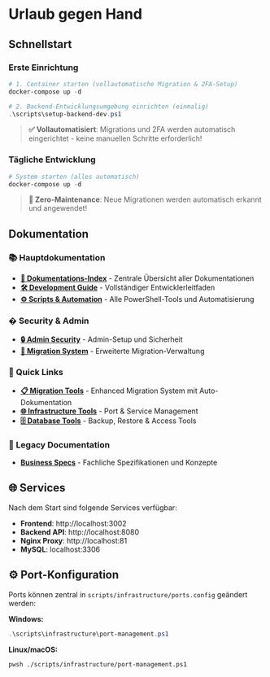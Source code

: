 # Urlaub gegen Hand

## Schnellstart

### Erste Einrichtung
```powershell
# 1. Container starten (vollautomatische Migration & 2FA-Setup)
docker-compose up -d

# 2. Backend-Entwicklungsumgebung einrichten (einmalig)
.\scripts\setup-backend-dev.ps1
```

> **✅ Vollautomatisiert**: Migrations und 2FA werden automatisch eingerichtet - keine manuellen Schritte erforderlich!

### Tägliche Entwicklung
```powershell
# System starten (alles automatisch)
docker-compose up -d
```

> **🤖 Zero-Maintenance**: Neue Migrationen werden automatisch erkannt und angewendet!

## Dokumentation

### 📚 Hauptdokumentation
* **[📖 Dokumentations-Index](Docs/INDEX.md)** - Zentrale Übersicht aller Dokumentationen
* **[🛠️ Development Guide](Docs/DEVELOPMENT.md)** - Vollständiger Entwicklerleitfaden
* **[⚙️ Scripts & Automation](Docs/SCRIPTS.md)** - Alle PowerShell-Tools und Automatisierung

### � Security & Admin
* **[🔒 Admin Security](ADMIN-SECURITY.md)** - Admin-Setup und Sicherheit
* **[🔄 Migration System](Docs/MIGRATION-SYSTEM.md)** - Erweiterte Migration-Verwaltung

### 🚀 Quick Links
* **[📋 Migration Tools](scripts/migration/)** - Enhanced Migration System mit Auto-Dokumentation
* **[🌐 Infrastructure Tools](scripts/infrastructure/)** - Port & Service Management  
* **[🗄️ Database Tools](scripts/database/)** - Backup, Restore & Access Tools

### 📖 Legacy Documentation
* **[Business Specs](Docs/)** - Fachliche Spezifikationen und Konzepte

## 🌐 Services

Nach dem Start sind folgende Services verfügbar:
- **Frontend**: http://localhost:3002
- **Backend API**: http://localhost:8080  
- **Nginx Proxy**: http://localhost:81
- **MySQL**: localhost:3306

## ⚙️ Port-Konfiguration

Ports können zentral in `scripts/infrastructure/ports.config` geändert werden:

**Windows:**
```powershell
.\scripts\infrastructure\port-management.ps1
```

**Linux/macOS:**
```bash
pwsh ./scripts/infrastructure/port-management.ps1
```

